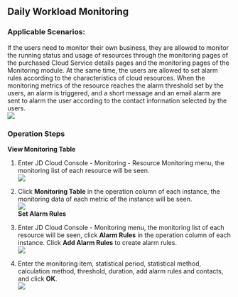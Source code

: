 ## Daily Workload Monitoring		
 ### Applicable Scenarios:		
 If the users need to monitor their own business, they are allowed to monitor the running status and usage of resources through the monitoring pages of the purchased Cloud Service details pages and the monitoring pages of the Monitoring module. At the same time, the users are allowed to set alarm rules according to the characteristics of cloud resources. When the monitoring metrics of the resource reaches the alarm threshold set by the users, an alarm is triggered, and a short message and an email alarm are sent to alarm the user according to the contact information selected by the users.		
 ![](https://raw.githubusercontent.com/jdcloudcom/cn/edit/image/Cloud-Monitor/1.%E6%9C%80%E4%BD%B3%E5%AE%9E%E8%B7%B5.png)		
 ### Operation Steps		
 **View Monitoring Table**		
		
 1. Enter JD Cloud Console - Monitoring - Resource Monitoring menu, the monitoring list of each resource will be seen.		
 ![](https://raw.githubusercontent.com/jdcloudcom/cn/edit/image/Cloud-Monitor/yunziyuan/1.%E8%B5%84%E6%BA%90%E7%9B%91%E6%8E%A7.png)		
 2. Click **Monitoring Table** in the operation column of each instance, the monitoring data of each metric of the instance will be seen.		
 ![](https://raw.githubusercontent.com/jdcloudcom/cn/edit/image/Cloud-Monitor/yunziyuan/2.%E8%B5%84%E6%BA%90%E7%9B%91%E6%8E%A7.png)		
 **Set Alarm Rules**		
		
 1. Enter JD Cloud Console - Monitoring menu, the monitoring list of each resource will be seen, click **Alarm Rules** in the operation column of each instance. Click **Add Alarm Rules** to create alarm rules.		
 ![](https://raw.githubusercontent.com/jdcloudcom/cn/edit/image/Cloud-Monitor/yunziyuan/4.%E8%B5%84%E6%BA%90%E7%9B%91%E6%8E%A7.png)		
 2. Enter the monitoring item, statistical period, statistical method, calculation method, threshold, duration, add alarm rules and contacts, and click **OK**.		
 ![](https://raw.githubusercontent.com/jdcloudcom/cn/edit/image/Cloud-Monitor/yunziyuan/5.%E8%B5%84%E6%BA%90%E7%9B%91%E6%8E%A7.png)		
		
